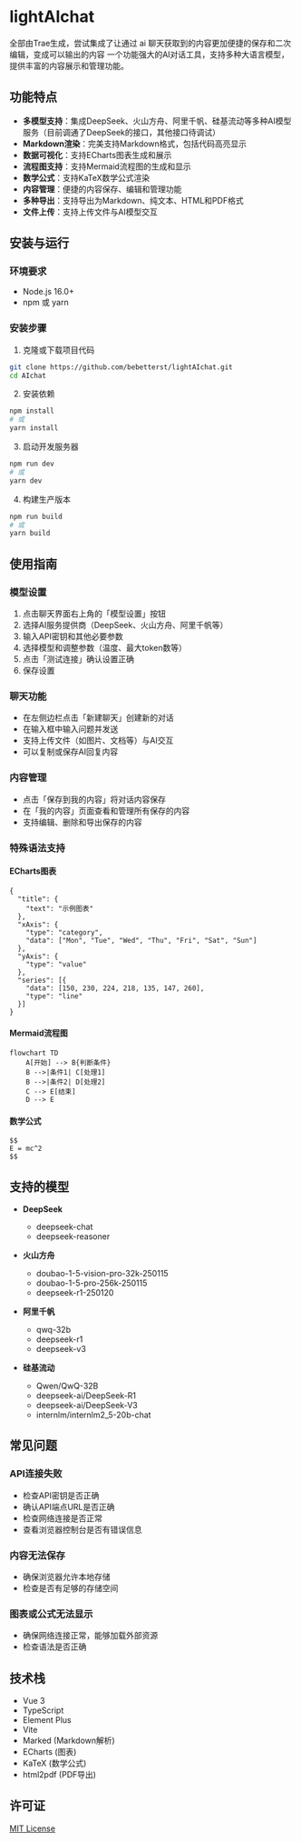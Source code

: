 # lightAIchat
全部由Trae生成，尝试集成了让通过 ai 聊天获取到的内容更加便捷的保存和二次编辑，变成可以输出的内容
一个功能强大的AI对话工具，支持多种大语言模型，提供丰富的内容展示和管理功能。

## 功能特点

- **多模型支持**：集成DeepSeek、火山方舟、阿里千帆、硅基流动等多种AI模型服务（目前调通了DeepSeek的接口，其他接口待调试）
- **Markdown渲染**：完美支持Markdown格式，包括代码高亮显示
- **数据可视化**：支持ECharts图表生成和展示
- **流程图支持**：支持Mermaid流程图的生成和显示
- **数学公式**：支持KaTeX数学公式渲染
- **内容管理**：便捷的内容保存、编辑和管理功能
- **多种导出**：支持导出为Markdown、纯文本、HTML和PDF格式
- **文件上传**：支持上传文件与AI模型交互

## 安装与运行

### 环境要求

- Node.js 16.0+
- npm 或 yarn

### 安装步骤

1. 克隆或下载项目代码

```bash
git clone https://github.com/bebetterst/lightAIchat.git
cd AIchat
```

2. 安装依赖

```bash
npm install
# 或
yarn install
```

3. 启动开发服务器

```bash
npm run dev
# 或
yarn dev
```

4. 构建生产版本

```bash
npm run build
# 或
yarn build
```

## 使用指南

### 模型设置

1. 点击聊天界面右上角的「模型设置」按钮
2. 选择AI服务提供商（DeepSeek、火山方舟、阿里千帆等）
3. 输入API密钥和其他必要参数
4. 选择模型和调整参数（温度、最大token数等）
5. 点击「测试连接」确认设置正确
6. 保存设置

### 聊天功能

- 在左侧边栏点击「新建聊天」创建新的对话
- 在输入框中输入问题并发送
- 支持上传文件（如图片、文档等）与AI交互
- 可以复制或保存AI回复内容

### 内容管理

- 点击「保存到我的内容」将对话内容保存
- 在「我的内容」页面查看和管理所有保存的内容
- 支持编辑、删除和导出保存的内容

### 特殊语法支持

#### ECharts图表

```echarts
{
  "title": {
    "text": "示例图表"
  },
  "xAxis": {
    "type": "category",
    "data": ["Mon", "Tue", "Wed", "Thu", "Fri", "Sat", "Sun"]
  },
  "yAxis": {
    "type": "value"
  },
  "series": [{
    "data": [150, 230, 224, 218, 135, 147, 260],
    "type": "line"
  }]
}
```

#### Mermaid流程图

```mermaid
flowchart TD
    A[开始] --> B{判断条件}
    B -->|条件1| C[处理1]
    B -->|条件2| D[处理2]
    C --> E[结束]
    D --> E
```

#### 数学公式

```
$$
E = mc^2
$$
```

## 支持的模型

- **DeepSeek**
  - deepseek-chat
  - deepseek-reasoner

- **火山方舟**
  - doubao-1-5-vision-pro-32k-250115
  - doubao-1-5-pro-256k-250115
  - deepseek-r1-250120

- **阿里千帆**
  - qwq-32b
  - deepseek-r1
  - deepseek-v3

- **硅基流动**
  - Qwen/QwQ-32B
  - deepseek-ai/DeepSeek-R1
  - deepseek-ai/DeepSeek-V3
  - internlm/internlm2_5-20b-chat

## 常见问题

### API连接失败

- 检查API密钥是否正确
- 确认API端点URL是否正确
- 检查网络连接是否正常
- 查看浏览器控制台是否有错误信息

### 内容无法保存

- 确保浏览器允许本地存储
- 检查是否有足够的存储空间

### 图表或公式无法显示

- 确保网络连接正常，能够加载外部资源
- 检查语法是否正确

## 技术栈

- Vue 3
- TypeScript
- Element Plus
- Vite
- Marked (Markdown解析)
- ECharts (图表)
- KaTeX (数学公式)
- html2pdf (PDF导出)

## 许可证

[MIT License](LICENSE)
